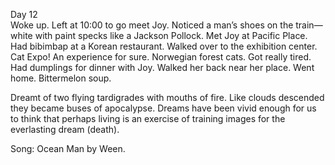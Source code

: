 Day 12  
Woke up. Left at 10:00 to go meet Joy. Noticed a man’s shoes on the train—white with paint specks like a Jackson Pollock. Met Joy at Pacific Place. Had bibimbap at a Korean restaurant. Walked over to the exhibition center. Cat Expo\! An experience for sure. Norwegian forest cats. Got really tired. Had dumplings for dinner with Joy. Walked her back near her place. Went home. Bittermelon soup. 

Dreamt of two flying tardigrades with mouths of fire. Like clouds descended they became buses of apocalypse. Dreams have been vivid enough for us to think that perhaps living is an exercise of training images for the everlasting dream (death). 

Song: Ocean Man by Ween.
